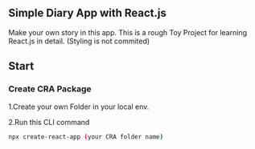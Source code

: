 ## Simple Diary App with React.js
Make your own story in this app.
This is a rough Toy Project for learning React.js in detail. (Styling is not commited) 

## Start
### Create CRA Package 
1.Create your own Folder in your local env.

2.Run this CLI command
```bash
npx create-react-app (your CRA folder name)
```
